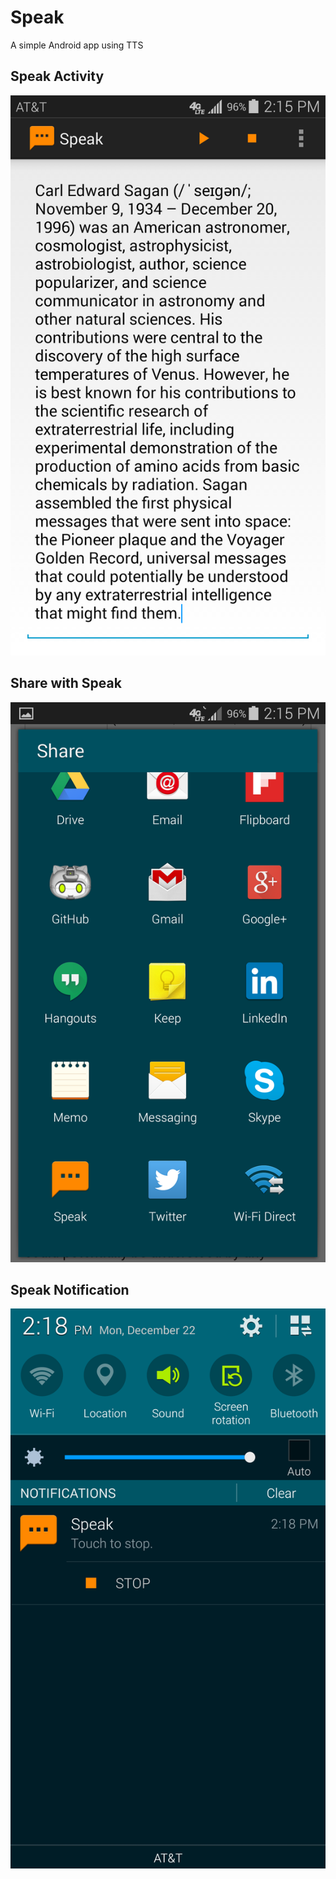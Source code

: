 Speak
=====

A simple Android app using TTS

## Speak Activity
![Speak Activity](screenshots/SpeakActivity.png)

## Share with Speak
![Share with Speak](screenshots/ShareWithSpeak.png)

## Speak Notification
![Speak Notification](screenshots/SpeakNotification.png)
